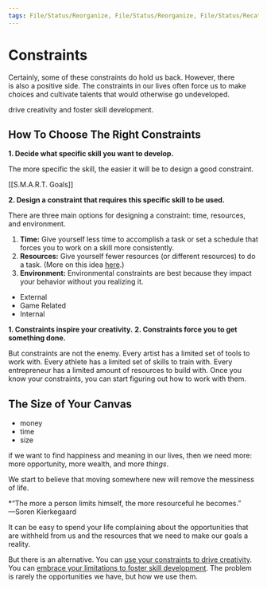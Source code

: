 ```yaml
---
tags: File/Status/Reorganize, File/Status/Reorganize, File/Status/Recategorize, File/Status/Summarize, File/Status/Structuralize
---
```

# Constraints

Certainly, some of these constraints do hold us back. However, there is also a positive side. The constraints in our lives often force us to make choices and cultivate talents that would otherwise go undeveloped.


drive creativity and foster skill development.









## How To Choose The Right Constraints


**1. Decide what specific skill you want to develop.**

The more specific the skill, the easier it will be to design a good constraint.

[[S.M.A.R.T. Goals]]



**2. Design a constraint that requires this specific skill to be used.**

There are three main options for designing a constraint: time, resources, and environment.


1.  **Time:** Give yourself less time to accomplish a task or set a schedule that forces you to work on a skill more consistently.
2.  **Resources:** Give yourself fewer resources (or different resources) to do a task. (More on this idea [here](https://jamesclear.com/vexillology).)
3.  **Environment:** Environmental constraints are best because they impact your behavior without you realizing it.
- External
- Game Related
- Internal


**1. Constraints inspire your creativity.**
**2. Constraints force you to get something done.**

But constraints are not the enemy. Every artist has a limited set of tools to work with. Every athlete has a limited set of skills to train with. Every entrepreneur has a limited amount of resources to build with. Once you know your constraints, you can start figuring out how to work with them.


## The Size of Your Canvas
- money
- time
- size





if we want to find happiness and meaning in our lives, then we need more: more opportunity, more wealth, and more _things_.

We start to believe that moving somewhere new will remove the messiness of life.



*“The more a person limits himself, the more resourceful he becomes.”  
—Soren Kierkegaard




It can be easy to spend your life complaining about the opportunities that are withheld from us and the resources that we need to make our goals a reality.

But there is an alternative. You can [use your constraints to drive creativity](https://jamesclear.com/dr-seuss "How to use constraints to drive creativity."). You can [embrace your limitations to foster skill development](https://jamesclear.com/futsal "How to use limitations to build new skills."). The problem is rarely the opportunities we have, but how we use them.






